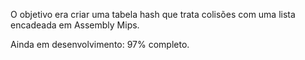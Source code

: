 O objetivo era criar uma tabela hash que trata colisões com uma lista encadeada em Assembly Mips.

Ainda em desenvolvimento: 97% completo.
